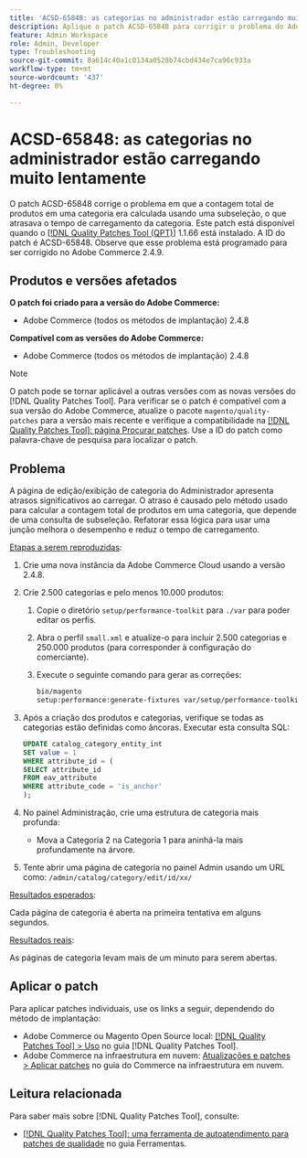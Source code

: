 ```yaml
---
title: 'ACSD-65848: as categorias no administrador estão carregando muito lentamente'
description: Aplique o patch ACSD-65848 para corrigir o problema do Adobe Commerce em que a contagem total de produtos em uma categoria foi calculada usando uma subseleção, o que atrasou o tempo de carregamento da categoria.
feature: Admin Workspace
role: Admin, Developer
type: Troubleshooting
source-git-commit: 8a614c40a1c0134a0528b74cbd434e7ca96c933a
workflow-type: tm+mt
source-wordcount: '437'
ht-degree: 0%

---
```



# ACSD-65848: as categorias no administrador estão carregando muito lentamente

O patch ACSD-65848 corrige o problema em que a contagem total de produtos em uma categoria era calculada usando uma subseleção, o que atrasava o tempo de carregamento da categoria. Este patch está disponível quando o [[!DNL Quality Patches Tool (QPT)]](/help/tools/quality-patches-tool/quality-patches-tool-to-self-serve-quality-patches.md) 1.1.66 está instalado. A ID do patch é ACSD-65848. Observe que esse problema está programado para ser corrigido no Adobe Commerce 2.4.9.

## Produtos e versões afetados

**O patch foi criado para a versão do Adobe Commerce:**

* Adobe Commerce (todos os métodos de implantação) 2.4.8

**Compatível com as versões do Adobe Commerce:**

* Adobe Commerce (todos os métodos de implantação) 2.4.8

>[!NOTE]
>
>O patch pode se tornar aplicável a outras versões com as novas versões do [!DNL Quality Patches Tool]. Para verificar se o patch é compatível com a sua versão do Adobe Commerce, atualize o pacote `magento/quality-patches` para a versão mais recente e verifique a compatibilidade na [[!DNL Quality Patches Tool]: página Procurar patches](https://experienceleague.adobe.com/tools/commerce-quality-patches/index.html). Use a ID do patch como palavra-chave de pesquisa para localizar o patch.

## Problema

A página de edição/exibição de categoria do Administrador apresenta atrasos significativos ao carregar. O atraso é causado pelo método usado para calcular a contagem total de produtos em uma categoria, que depende de uma consulta de subseleção. Refatorar essa lógica para usar uma junção melhora o desempenho e reduz o tempo de carregamento.

<u>Etapas a serem reproduzidas</u>:

1. Crie uma nova instância da Adobe Commerce Cloud usando a versão 2.4.8.
1. Crie 2.500 categorias e pelo menos 10.000 produtos:
   1. Copie o diretório `setup/performance-toolkit` para `./var` para poder editar os perfis.
   1. Abra o perfil `small.xml` e atualize-o para incluir 2.500 categorias e 250.000 produtos (para corresponder à configuração do comerciante).
   1. Execute o seguinte comando para gerar as correções:

      ```bash
      bin/magento 
      setup:performance:generate-fixtures var/setup/performance-toolkit/profiles/ce/small.xml
      ```

1. Após a criação dos produtos e categorias, verifique se todas as categorias estão definidas como âncoras. Executar esta consulta SQL:

   ```sql
   UPDATE catalog_category_entity_int 
   SET value = 1 
   WHERE attribute_id = (
   SELECT attribute_id 
   FROM eav_attribute 
   WHERE attribute_code = 'is_anchor'
   );
   ```

1. No painel Administração, crie uma estrutura de categoria mais profunda:
   * Mova a Categoria 2 na Categoria 1 para aninhá-la mais profundamente na árvore.
1. Tente abrir uma página de categoria no painel Admin usando um URL como:
   ```/admin/catalog/category/edit/id/xx/```

<u>Resultados esperados</u>:

Cada página de categoria é aberta na primeira tentativa em alguns segundos.

<u>Resultados reais</u>:

As páginas de categoria levam mais de um minuto para serem abertas.

## Aplicar o patch

Para aplicar patches individuais, use os links a seguir, dependendo do método de implantação:

* Adobe Commerce ou Magento Open Source local: [[!DNL Quality Patches Tool] > Uso](/help/tools/quality-patches-tool/usage.md) no guia [!DNL Quality Patches Tool].
* Adobe Commerce na infraestrutura em nuvem: [Atualizações e patches > Aplicar patches](https://experienceleague.adobe.com/docs/commerce-cloud-service/user-guide/develop/upgrade/apply-patches.html) no guia do Commerce na infraestrutura em nuvem.

## Leitura relacionada

Para saber mais sobre [!DNL Quality Patches Tool], consulte:

* [[!DNL Quality Patches Tool]: uma ferramenta de autoatendimento para patches de qualidade](/help/tools/quality-patches-tool/quality-patches-tool-to-self-serve-quality-patches.md) no guia Ferramentas.
